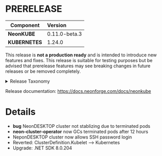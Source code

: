 # PRERELEASE

| Component       | Version                |
| --------------- | :--------------------- |
| **NeonKUBE**    | 0.11.0-beta.3    |
| **KUBERNETES**  | 1.24.0  |

This release is **not a production ready** and is intended to introduce new features and fixes.  This release is suitable for testing purposes but be advised that prerelease  features may see breaking changes in future releases or be removed completely.

<details>
<summary>Release Taxonomy</summary>

| Release Type | Usage                   | Description                                                                        |
| :----------: | :---------------------: | :--------------------------------------------------------------------------------- |
| **ALPHA**    | private&nbsp;testing    | Used internally and potentially provided to specific users for testing purposes    |
| **BETA**     | public&nbsp;testing     | Early release with no guarantee that we won't make breaking changes before release |
| **PREVIEW**  | public&nbsp;testing     | More stable early release.  Release breaking changes are less likely than **BETA** |
| **RC**       | release&nbsp;candidate  | Nearly ready for a stable production release                                       |
| **STABLE**   | production              | Ready for production                                                               |

</details>

Release documentation: https://docs.neonforge.com/docs/neonkube

# Details

* **bug** NeonDESKTOP cluster not stablizing due to terminated pods
* **neon-cluster-operator** now GCs terminated pods after 12 hours
* NeponDESKTOP cluster now allows SSH password login
* Reverted: ClusterDefinition.Kubelet --> Kubernetes
* Upgrade: .NET SDK 8.0.204

